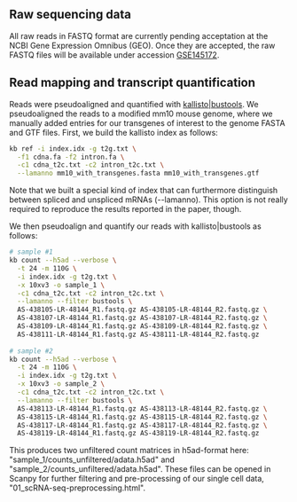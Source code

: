 ## Raw sequencing data

All raw reads in FASTQ format are currently pending acceptation at the NCBI Gene Expression Omnibus (GEO).
Once they are accepted, the raw FASTQ files will be available under accession [GSE145172](https://www.ncbi.nlm.nih.gov/geo/query/acc.cgi?acc=GSE145172).

## Read mapping and transcript quantification

Reads were pseudoaligned and quantified with [kallisto|bustools](https://github.com/pachterlab/kb_python).
We pseudoaligned the reads to a modified mm10 mouse genome, where we manually added entries for our transgenes of interest to the genome FASTA and GTF files.
First, we build the kallisto index as follows:

```bash
kb ref -i index.idx -g t2g.txt \
  -f1 cdna.fa -f2 intron.fa \
  -c1 cdna_t2c.txt -c2 intron_t2c.txt \
  --lamanno mm10_with_transgenes.fasta mm10_with_transgenes.gtf
```

Note that we built a special kind of index that can furthermore distinguish between spliced and unspliced mRNAs (--lamanno).
This option is not really required to reproduce the results reported in the paper, though.

We then pseudoalign and quantify our reads with kallisto|bustools as follows:

```bash
# sample #1
kb count --h5ad --verbose \
  -t 24 -m 110G \
  -i index.idx -g t2g.txt \
  -x 10xv3 -o sample_1 \
  -c1 cdna_t2c.txt -c2 intron_t2c.txt \
  --lamanno --filter bustools \
  AS-438105-LR-48144_R1.fastq.gz AS-438105-LR-48144_R2.fastq.gz \
  AS-438107-LR-48144_R1.fastq.gz AS-438107-LR-48144_R2.fastq.gz \
  AS-438109-LR-48144_R1.fastq.gz AS-438109-LR-48144_R2.fastq.gz \
  AS-438111-LR-48144_R1.fastq.gz AS-438111-LR-48144_R2.fastq.gz
  
# sample #2
kb count --h5ad --verbose \
  -t 24 -m 110G \
  -i index.idx -g t2g.txt \
  -x 10xv3 -o sample_2 \
  -c1 cdna_t2c.txt -c2 intron_t2c.txt \
  --lamanno --filter bustools \
  AS-438113-LR-48144_R1.fastq.gz AS-438113-LR-48144_R2.fastq.gz \
  AS-438115-LR-48144_R1.fastq.gz AS-438115-LR-48144_R2.fastq.gz \
  AS-438117-LR-48144_R1.fastq.gz AS-438117-LR-48144_R2.fastq.gz \
  AS-438119-LR-48144_R1.fastq.gz AS-438119-LR-48144_R2.fastq.gz
  ```
  
This produces two unfiltered count matrices in h5ad-format here:
"sample_1/counts_unfiltered/adata.h5ad" and "sample_2/counts_unfiltered/adata.h5ad".
These files can be opened in Scanpy for further filtering and pre-processing of our single cell data, "01_scRNA-seq-preprocessing.html".
